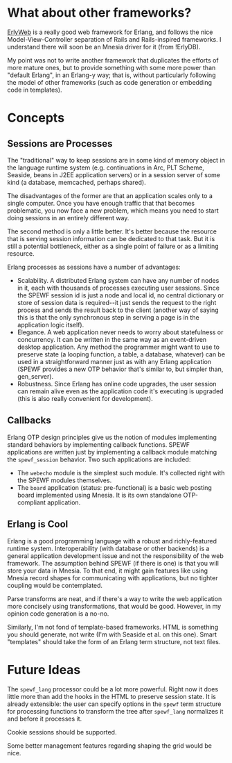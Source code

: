 # What about other frameworks? #

[ErlyWeb](http://erlyweb.org/) is a really good web framework for Erlang, and follows the nice Model-View-Controller separation of Rails and Rails-inspired frameworks. I understand there will soon be an Mnesia driver for it (from !ErlyDB).

My point was not to write another framework that duplicates the efforts of more mature ones, but to provide something with some more power than "default Erlang", in an Erlang-y way; that is, without particularly following the model of other frameworks (such as code generation or embedding code in templates).

# Concepts #

## Sessions are Processes ##

The "traditional" way to keep sessions are in some kind of memory object in the language runtime system (e.g. continuations in Arc, PLT Scheme, Seaside, beans in J2EE application servers) or in a session server of some kind (a database, memcached, perhaps shared).

The disadvantages of the former are that an application scales only to a single computer. Once you have enough traffic that that becomes problematic, you now face a new problem, which means you need to start doing sessions in an entirely different way.

The second method is only a little better. It's better because the resource that is serving session information can be dedicated to that task. But it is still a potential bottleneck, either as a single point of failure or as a limiting resource.

Erlang processes as sessions have a number of advantages:

  * Scalability. A distributed Erlang system can have any number of nodes in it, each with thousands of processes executing user sessions. Since the SPEWF session id is just a node and local id, no central dictionary or store of session data is required--it just sends the request to the right process and sends the result back to the client (another way of saying this is that the only synchronous step in serving a page is in the application logic itself).
  * Elegance. A web application never needs to worry about statefulness or concurrency. It can be written in the same way as an event-driven desktop application. Any method the programmer might want to use to preserve state (a looping function, a table, a database, whatever) can be used in a straightforward manner just as with any Erlang application (SPEWF provides a new OTP behavior that's similar to, but simpler than, gen\_server).
  * Robustness. Since Erlang has online code upgrades, the user session can remain alive even as the application code it's executing is upgraded (this is also really convenient for development).

## Callbacks ##

Erlang OTP design principles give us the notion of modules implementing standard behaviors by implementing callback functions. SPEWF applications are written just by implementing a callback module matching the `spewf_session` behavior. Two such applications are included:

  * The `webecho` module is the simplest such module. It's collected right with the SPEWF modules themselves.
  * The `board` application (status: pre-functional) is a basic web posting board implemented using Mnesia. It is its own standalone OTP-compliant application.

## Erlang is Cool ##

Erlang is a good programming language with a robust and richly-featured runtime system. Interoperability (with database or other backends) is a general application development issue and not the responsibility of the web framework. The assumption behind SPEWF (if there is one) is that you will store your data in Mnesia. To that end, it might gain features like using Mnesia record shapes for communicating with applications, but no tighter coupling would be contemplated.

Parse transforms are neat, and if there's a way to write the web application more concisely using transformations, that would be good. However, in my opinion code generation is a no-no.

Similarly, I'm not fond of template-based frameworks. HTML is something you should generate, not write (I'm with Seaside et al. on this one). Smart "templates" should take the form of an Erlang term structure, not text files.

# Future Ideas #

The `spewf_lang` processor could be a lot more powerful. Right now it does little more than add the hooks in the HTML to preserve session state. It is already extensible: the user can specify options in the `spewf` term structure for processing functions to transform the tree after `spewf_lang` normalizes it and before it processes it.

Cookie sessions should be supported.

Some better management features regarding shaping the grid would be nice.